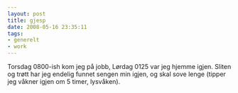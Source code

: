```yaml
---
layout: post
title: gjesp
date: 2008-05-16 23:35:11
tags: 
- generelt
- work
---
```

Torsdag 0800-ish kom jeg på jobb, Lørdag 0125 var jeg hjemme igjen. Sliten og trøtt har jeg endelig funnet sengen min igjen, og skal sove lenge (tipper jeg våkner igjen om 5 timer, lysvåken).

